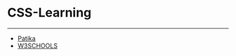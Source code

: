 # CSS-Learning
---
-  [Patika](https://app.patika.dev/courses/css)
-  [W3SCHOOLS](https://www.w3schools.com/css/default.asp)
